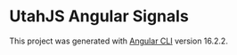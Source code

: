 # UtahJS Angular Signals

This project was generated with [Angular CLI](https://github.com/angular/angular-cli) version 16.2.2.
